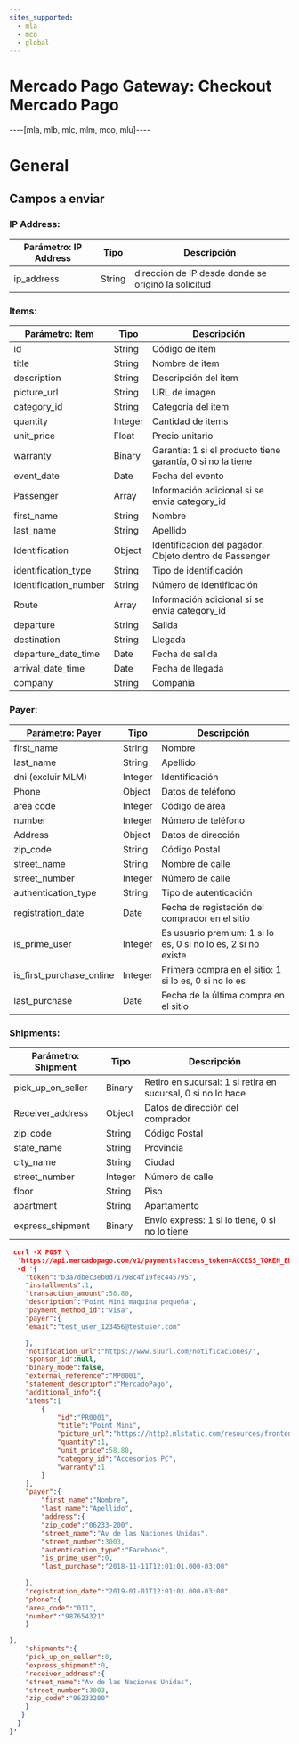 ```yaml
---
sites_supported:
  - mla
  - mco
  - global
---
```


# Mercado Pago Gateway: Checkout Mercado Pago
----[mla, mlb, mlc, mlm, mco, mlu]----

# General

## Campos a enviar

### **IP Address:**

| Parámetro: IP Address | Tipo   | Descripción                                         |
| --------------------- | ------ | --------------------------------------------------- |
| ip_address            | String | dirección de IP desde donde se originó la solicitud |



### **Items:**

| Parámetro: Item       | Tipo    | Descripción                                                 |
| --------------------- | ------- | ----------------------------------------------------------- |
| id                    | String  | Código de item                                              |
| title                 | String  | Nombre de item                                              |
| description           | String  | Descripción del item                                        |
| picture_url           | String  | URL de imagen                                               |
| category_id           | String  | Categoría del item                                          |
| quantity              | Integer | Cantidad de items                                           |
| unit_price            | Float   | Precio unitario                                             |
| warranty              | Binary  | Garantía: 1 si el producto tiene garantía, 0 si no la tiene |
| event_date            | Date    | Fecha del evento                                            |
| Passenger             | Array   | Información adicional si se envia category_id               |
| first_name            | String  | Nombre                                                      |
| last_name             | String  | Apellido                                                    |
| Identification        | Object  | Identificacion del pagador. Objeto dentro de Passenger      |
| identification_type   | String  | Tipo de identificación                                      |
| identification_number | String  | Número de identificación                                    |
| Route                 | Array   | Información adicional si se envia category_id               |
| departure             | String  | Salida                                                      |
| destination           | String  | Llegada                                                     |
| departure_date_time   | Date    | Fecha de salida                                             |
| arrival_date_time     | Date    | Fecha de llegada                                            |
| company               | String  | Compañía                                                    |



### **Payer:**

| Parámetro: Payer         | Tipo    | Descripción                                                  |
| ------------------------ | ------- | ------------------------------------------------------------ |
| first_name               | String  | Nombre                                                       |
| last_name                | String  | Apellido                                                     |
| dni (excluir MLM)        | Integer | Identificación                                               |
| Phone                    | Object  | Datos de teléfono                                            |
| area code                | Integer | Código de área                                               |
| number                   | Integer | Número de teléfono                                           |
| Address                  | Object  | Datos de dirección                                           |
| zip_code                 | String  | Código Postal                                                |
| street_name              | String  | Nombre de calle                                              |
| street_number            | Integer | Número de calle                                              |
| authentication_type      | String  | Tipo de autenticación                                        |
| registration_date        | Date    | Fecha de registación del comprador en el sitio               |
| is_prime_user            | Integer | Es usuario premium: 1 si lo es, 0 si no lo es, 2 si no existe |
| is_first_purchase_online | Integer | Primera compra en el sitio: 1 si lo es, 0 si no lo es        |
| last_purchase            | Date    | Fecha de la última compra en el sitio                        |



### **Shipments:**

| Parámetro: Shipment | Tipo    | Descripción                                                  |
| ------------------- | ------- | ------------------------------------------------------------ |
| pick_up_on_seller   | Binary  | Retiro en sucursal: 1 si retira en sucursal, 0 si no lo hace |
| Receiver_address    | Object  | Datos de dirección del comprador                             |
| zip_code            | String  | Código Postal                                                |
| state_name          | String  | Provincia                                                    |
| city_name           | String  | Ciudad                                                       |
| street_number       | Integer | Número de calle                                              |
| floor               | String  | Piso                                                         |
| apartment           | String  | Apartamento                                                  |
| express_shipment    | Binary  | Envío express: 1 si lo tiene, 0 si no lo tiene               |

```json
 curl -X POST \
  'https://api.mercadopago.com/v1/payments?access_token=ACCESS_TOKEN_ENV' \
  -d '{
	"token":"b3a7dbec3eb0d71798c4f19fec445795",
	"installments":1,
	"transaction_amount":58.80,
	"description":"Point Mini maquina pequeña",
	"payment_method_id":"visa",
	"payer":{
	"email":"test_user_123456@testuser.com"

    },
    "notification_url":"https://www.suurl.com/notificaciones/",
    "sponsor_id":null,
    "binary_mode":false,
    "external_reference":"MP0001",
    "statement_descriptor":"MercadoPago",
    "additional_info":{
    "items":[
    	{
    		"id":"PR0001",
    		"title":"Point Mini",
    		"picture_url":"https://http2.mlstatic.com/resources/frontend/statics/growth-sellers-landings/device-mla-point-i_medium@2x.png",
    		"quantity":1,
    		"unit_price":58.80,
            "category_id":"Accesorios PC",
            "warranty":1
    	}
    ],
    "payer":{
    	"first_name":"Nombre",
    	"last_name":"Apellido",
    	"address":{
    	"zip_code":"06233-200",
    	"street_name":"Av de las Naciones Unidas",
    	"street_number":3003,
        "autentication_type":"Facebook",
        "is_prime_user":0,
        "last_purchase":"2018-11-11T12:01:01.000-03:00"
          
    },
    "registration_date":"2019-01-01T12:01:01.000-03:00",
    "phone":{
    "area_code":"011",
    "number":"987654321"
    }

},
	"shipments":{
    "pick_up_on_seller":0,
    "express_shipment":0,
	"receiver_address":{
	"street_name":"Av de las Naciones Unidas",
	"street_number":3003,
	"zip_code":"06233200"
	}
   }
  }
}' 
```

